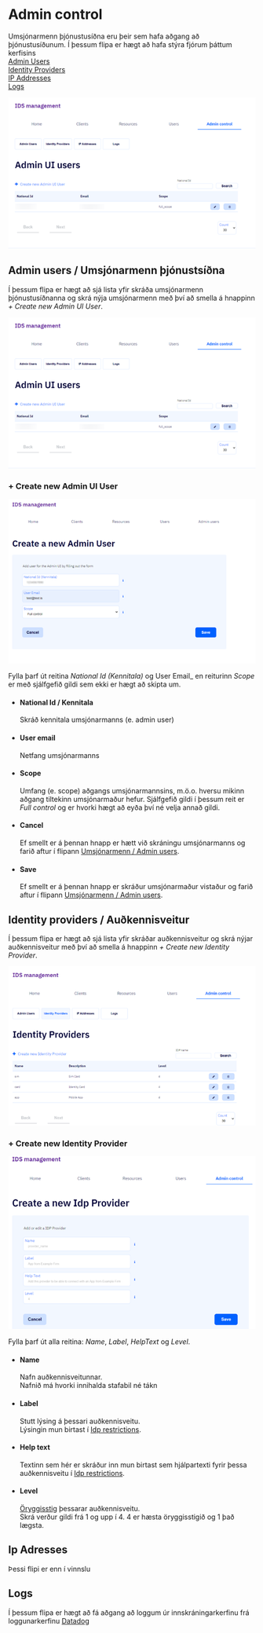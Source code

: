 # Admin control

Umsjónarmenn þjónustusíðna eru þeir sem hafa aðgang að þjónustusíðunum.
Í þessum flipa er hægt að hafa stýra fjórum þáttum kerfisins  
[Admin Users](#admin-users)  
[Identity Providers](#identity-providers)  
[IP Addresses](#ip-adresses)  
[Logs](#logs)  

![admin-control.png](images/admin-control.png)

## <a name="admin-users"></a>Admin users / Umsjónarmenn þjónustsíðna

Í þessum flipa er hægt að sjá lista yfir skráða umsjónarmenn þjónustusíðnanna og skrá nýja umsjónarmenn með því að smella á
hnappinn _+ Create new Admin UI User_.

![create-new-admin](images/create-new-admin.png)

### <a name="create"></a>+ Create new Admin UI User

![new-admin-user-details](images/new-admin-user-details.png)

Fylla þarf út reitina _National Id (Kennitala)_ og User Email_ en
reiturinn _Scope_ er með sjálfgefið gildi sem ekki er hægt að
skipta um.

- #### <a name="national-id"></a>National Id / Kennitala

  Skráð kennitala umsjónarmanns (e. admin user)

- #### <a name="email"></a>User email

  Netfang umsjónarmanns

- #### <a name="scope"></a>Scope

  Umfang (e. scope) aðgangs umsjónarmannsins, m.ö.o. hversu mikinn aðgang
  tiltekinn umsjónarmaður hefur.
  Sjálfgefið gildi í þessum reit er _Full control_ og er hvorki hægt að
  eyða því né velja annað gildi.

- #### Cancel

  Ef smellt er á þennan hnapp er hætt við skráningu umsjónarmanns og
  farið aftur í flipann [Umsjónarmenn / Admin
  users](#admin-users).

- #### Save
  Ef smellt er á þennan hnapp er skráður umsjónarmaður vistaður og farið
  aftur í flipann [Umsjónarmenn / Admin users](#admin-users).

## <a name="identity-providers"></a>Identity providers / Auðkennisveitur

Í þessum flipa er hægt að sjá lista yfir skráðar auðkennisveitur og skrá nýjar auðkennisveitur með því að smella á hnappinn _+ Create new Identity Provider_.

![idp-frontpage](images/idp-frontpage.png)

### <a name="new-idp-provider"></a>+ Create new Identity Provider

![new-idp-provider](images/new-idp-provider.png)

Fylla þarf út alla reitina: _Name_, _Label_, _HelpText_ og _Level_.

- #### <a name="name"></a>Name

  Nafn auðkennisveitunnar.  
  Nafnið má hvorki innihalda stafabil né tákn

- #### <a name="label"></a>Label

  Stutt lýsing á þessari auðkennisveitu.  
  Lýsingin mun birtast í [Idp restrictions](../client/edit/README.md#idp-restrictions).

- #### <a name="help-text"></a>Help text

  Textinn sem hér er skráður inn mun birtast sem hjálpartexti fyrir þessa auðkennisveitu í [Idp restrictions](../client/edit/README.md#idp-restrictions).

- #### <a name="level"></a>Level

  [Öryggisstig](../concepts.md#security-level) þessarar auðkennisveitu.  
  Skrá verður gildi frá 1 og upp í 4.
  4 er hæsta öryggisstigið og 1 það lægsta.

## <a name="ip-addresses"></a>Ip Adresses

Þessi flipi er enn í vinnslu

## <a name="logs"></a>Logs

Í þessum flipa er hægt að fá aðgang að loggum úr innskráningarkerfinu
frá loggunarkerfinu [Datadog](https://app.datadoghq.eu/logs?cols=core_host%2Ccore_service&from_ts=1603725071881&index=&live=true&messageDisplay=expanded-md&query=kube_namespace%3Aidentity-server%20service%3Aauth-admin-web&stream_sort=desc&to_ts=1603725971881)

